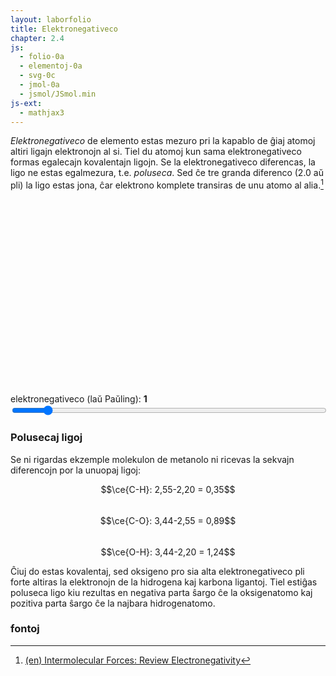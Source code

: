 ```yaml
---
layout: laborfolio
title: Elektronegativeco
chapter: 2.4
js:
  - folio-0a
  - elementoj-0a
  - svg-0c
  - jmol-0a
  - jsmol/JSmol.min
js-ext:
  - mathjax3
---
```


*Elektronegativeco* de elemento estas mezuro pri la kapablo de ĝiaj atomoj altiri 
ligajn elektronojn al si. Tiel du atomoj kun sama elektronegativeco formas 
egalecajn kovalentajn ligojn. Se la elektronegativeco diferencas, la ligo ne estas egalmezura, 
t.e. *poluseca*. Sed ĉe tre granda diferenco (2.0 aŭ pli) la
ligo estas jona, ĉar elektrono komplete transiras de unu atomo al alia.[^W1]


<script>

  lanĉe (() => {
    const ps = ĝi("#periodsistemo");
    Elemento.periodsistemo(ps,true);
  });
</script>

<style>
  rect {
    fill: none;
    stroke: black;
    stroke-width: .3;
  }

  text {
      font-family: helvetica, sans-serif;
      /*
      stroke: black;
      stroke-width: 0.2px;
      */
  }

  text.etikedo {
      font-size: 4px;
      text-anchor: middle;
      dominant-baseline: central;
  }

  text.smb {
      font-size: 4.8px;
      font-weight: bold;
      text-anchor: middle;
      dominant-baseline: central;
  }

  .emfazo1 rect {
    fill: #cceeFF;
  }
  .emfazo2 rect {
    fill: #89CFF0;
  }
  .emfazo3 rect {
    fill: #5353FF; /* #9370DB */
  }
  .emfazo3 text.smb, .emfazo3 text.eneg {
    fill: white;
  }
  .emfazo4 rect {
    fill: #bbbbEE;
  }
  .emfazo5 rect {
    fill: #e0e0FF;
  }

  text.nro {
    font-size: 2.4px;
    font-weight: bold;
    dominant-baseline: hanging;
  }

  text.eneg {
    font-size: 2.4px;
    dominant-baseline: text-bottom;
  }
</style>
<svg id="periodsistemo"
    version="1.1" 
    xmlns="http://www.w3.org/2000/svg" 
    xmlns:xlink="http://www.w3.org/1999/xlink" width="100%" viewBox="0 0 195 115">
</svg>

<script>
  const eneg = Elemento.laŭ_neg(true);
  const lneg = Object.keys(eneg)
    .filter(a => {return ! isNaN(a)})
    .sort((a,b) => { return +a-b;});

  lanĉe(() =>{
    let n1 = 1;
    for (e in lneg) {
      if (lneg[e] == 1.0) {
        n1 = e;
        break;
      }
    }

    atributoj(ĝi("#eneg_val"),{
      min: 0,
      max: lneg.length-1, 
      value: n1
    });

    aktualigo();
  })

  function aktualigo_info() {
      const nro = ĝi('#eneg_val').value;
      ĝi('#eneg_info').textContent = lneg[nro];
  }

  function aktualigo() {
    const val = ĝi('#eneg_val').value;

    // elektita negativeco +/- 2 ŝtupoj
    const e1 = val>=2? eneg[lneg[+val-2]] : [];
    const e2 = val>=1? eneg[lneg[+val-1]] : [];
    const e3 = eneg[lneg[+val]];
    const e4 = val < lneg.length-1? eneg[lneg[+val+1]] : [];
    const e5 = val < lneg.length-2? eneg[lneg[+val+2]] : [];

    for (const e of ĉiuj("#periodsistemo .elm")) {
      // forigu ĉiujn emfazojn antaŭ aktualigo...
      const smb = e.id.split('_')[1];
      const cl = e.classList;
      cl.remove("emfazo1","emfazo2","emfazo3","emfazo4","emfazo5");
      // aldonu emfazojn se la elemento estas en unu el la kvin listoj
      if (e1.indexOf(smb)>-1) cl.add("emfazo1");
      if (e2.indexOf(smb)>-1) cl.add("emfazo2");
      if (e3.indexOf(smb)>-1) cl.add("emfazo3");
      if (e4.indexOf(smb)>-1) cl.add("emfazo4");
      if (e5.indexOf(smb)>-1) cl.add("emfazo5");
    }
  }
</script>

<!-- 
-9..0: ciuj e-neg, kiuj rondigite donas la entjeran valoron
0.7 .. 4 pasoj je dekono, nur ekzaktaj valoroj kalkuliĝu

-->

<label for="eneg_info">elektronegativeco (laŭ Paŭling):</label> <b><span id="eneg_info">1</span></b><br>
<input type="range" id="eneg_val" style="width: 100%" step="1" value="12" min="0" max="118"  onchange="aktualigo()" oninput="aktualigo_info(); aktualigo();">

### Polusecaj ligoj

Se ni rigardas ekzemple molekulon de metanolo ni ricevas la sekvajn diferencojn
por la unuopaj ligoj:

$$\ce{C-H}: 2,55-2,20 = 0,35$$  
$$\ce{C-O}: 3,44-2,55 = 0,89$$  
$$\ce{O-H}: 3,44-2,20 = 1,24$$  

Ĉiuj do estas kovalentaj, sed oksigeno pro sia alta elektronegativeco pli forte altiras la elektronojn de la hidrogena kaj karbona ligantoj. Tiel estiĝas poluseca ligo kiu rezultas en negativa parta ŝargo ĉe la oksigenatomo kaj pozitiva parta ŝargo ĉe la najbara hidrogenatomo.

<!-- ![elektrostatika potencialo de metanolo](inc/metanolo_mep.png) -->


<div id="jmol_metanolo">
<script type="text/javascript">
  Jmol._isAsync = true;
 // 'isosurface resolution 6 molecular map mep; color isosurface translucent;'
  jmol_kesto("jmol_metanolo",
    "inc/metanolo.spt",
    600,400,
    (app) => { Jmol.script(app,
      'set antialiasDisplay ON'
    )}
  );
</script>
</div>




<!-- lig-preferoj...
https://en.wikipedia.org/wiki/Periodic_table#Metallicity
-->

<!-- montro de elektrostatika potencialo...:
https://chemapps.stolaf.edu/jmol/docs/examples-11/surfacedemos.htm
https://chemapps.stolaf.edu/jmol/docs/examples-11/isosurface.htm
https://wiki.jmol.org/index.php/File_formats/Surfaces
https://www.poissonboltzmann.org/

# konvertado...
http://biochemlabsolutions.com/Molecule%20Docking/FORMATS/Formats%20PDB%20PDBQT%20SDF%20MOL.html

superrigardon pri tiu kaj alia konceptoj donas la prezentaĵo:
https://www.csus.edu/indiv/s/spencej/chem%2031%20summer%2014%20web/day%202%20lecture.pdf

-->

### fontoj

[^W1]: [(en) Intermolecular Forces: Review Electronegativity](https://www2.chem.wisc.edu/deptfiles/genchem/netorial/rottosen/tutorial/modules/intermolecular_forces/01review/review4.htm)

[^W2]: [(de) Elektronegativität](https://de.wikipedia.org/wiki/Elektronegativit%C3%A4t)

<!-- 
aliaj fontoj:
https://pubchem.ncbi.nlm.nih.gov/periodic-table/#view=list
https://www.chemie.de/lexikon/Elektronegativit%C3%A4t.html#Pauling-Skala 
https://www.degruyter.com/document/doi/10.1515/ci-2020-0305/html
https://www.cup.lmu.de/ac/kluefers/homepage/L/kc2/literature/iupac_oxidation_state_2016.pdf
-->